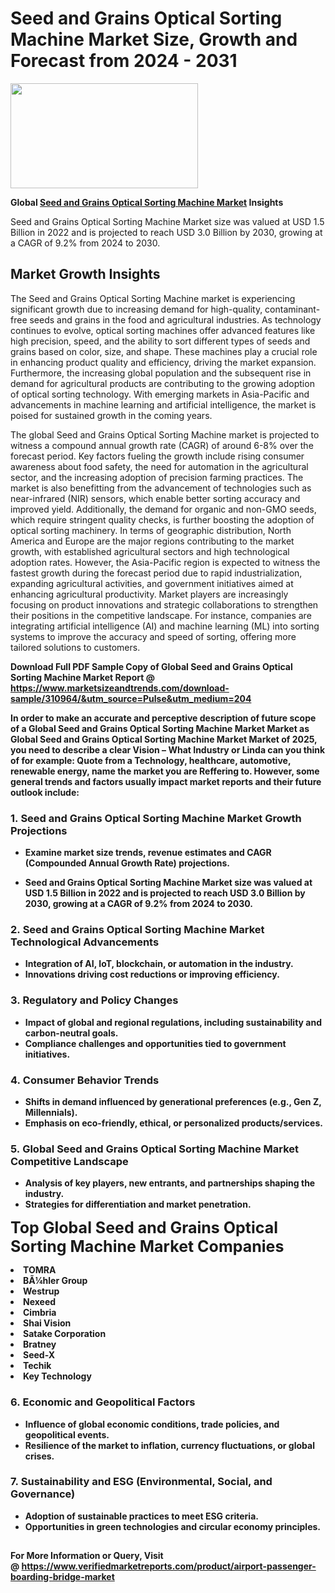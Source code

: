 <H1>Seed and Grains Optical Sorting Machine Market Size, Growth and Forecast from 2024 - 2031</H1><img class="aligncenter size-medium wp-image-584254" src="https://thirdeyenews.in/wp-content/uploads/2024/09/Global-Market-Research-300x168.jpeg" alt="" width="300" height="168" /><p><strong>Global&nbsp;<a href="https://www.marketsizeandtrends.com/download-sample/310964/&amp;utm_source=Pulse&amp;utm_medium=204">Seed and Grains Optical Sorting Machine Market</a> Insights</strong></p><p>Seed and Grains Optical Sorting Machine Market size was valued at USD 1.5 Billion in 2022 and is projected to reach USD 3.0 Billion by 2030, growing at a CAGR of 9.2% from 2024 to 2030.</p><p><h2>Market Growth Insights</h2> <p>The Seed and Grains Optical Sorting Machine market is experiencing significant growth due to increasing demand for high-quality, contaminant-free seeds and grains in the food and agricultural industries. As technology continues to evolve, optical sorting machines offer advanced features like high precision, speed, and the ability to sort different types of seeds and grains based on color, size, and shape. These machines play a crucial role in enhancing product quality and efficiency, driving the market expansion. Furthermore, the increasing global population and the subsequent rise in demand for agricultural products are contributing to the growing adoption of optical sorting technology. With emerging markets in Asia-Pacific and advancements in machine learning and artificial intelligence, the market is poised for sustained growth in the coming years.</p> <p><strong></strong></p> <p>The global Seed and Grains Optical Sorting Machine market is projected to witness a compound annual growth rate (CAGR) of around 6-8% over the forecast period. Key factors fueling the growth include rising consumer awareness about food safety, the need for automation in the agricultural sector, and the increasing adoption of precision farming practices. The market is also benefitting from the advancement of technologies such as near-infrared (NIR) sensors, which enable better sorting accuracy and improved yield. Additionally, the demand for organic and non-GMO seeds, which require stringent quality checks, is further boosting the adoption of optical sorting machinery. In terms of geographic distribution, North America and Europe are the major regions contributing to the market growth, with established agricultural sectors and high technological adoption rates. However, the Asia-Pacific region is expected to witness the fastest growth during the forecast period due to rapid industrialization, expanding agricultural activities, and government initiatives aimed at enhancing agricultural productivity. Market players are increasingly focusing on product innovations and strategic collaborations to strengthen their positions in the competitive landscape. For instance, companies are integrating artificial intelligence (AI) and machine learning (ML) into sorting systems to improve the accuracy and speed of sorting, offering more tailored solutions to customers.</p> <p><strong></p><p><span class=""><strong>Download Full PDF Sample Copy of Global Seed and Grains Optical Sorting Machine Market Report</strong> @ <a href="https://www.marketsizeandtrends.com/download-sample/310964/&amp;utm_source=Pulse&amp;utm_medium=204" target="_blank">https://www.marketsizeandtrends.com/download-sample/310964/&amp;utm_source=Pulse&amp;utm_medium=204</a></span></p><p>In order to make an accurate and perceptive description of future scope of a Global&nbsp;Seed and Grains Optical Sorting Machine Market Market as Global&nbsp;Seed and Grains Optical Sorting Machine Market Market of 2025, you need to describe a clear Vision &ndash; What Industry or Linda can you think of for example: Quote from a Technology, healthcare, automotive, renewable energy, name the market you are Reffering to. However, some general trends and factors usually impact market reports and their future outlook include:</p><h3>1.&nbsp;<strong>Seed and Grains Optical Sorting Machine Market Growth Projections</strong></h3><ul><li>Examine market size trends, revenue estimates and CAGR (Compounded Annual Growth Rate) projections.</li><li><p>Seed and Grains Optical Sorting Machine Market size was valued at USD 1.5 Billion in 2022 and is projected to reach USD 3.0 Billion by 2030, growing at a CAGR of 9.2% from 2024 to 2030.</p></li></ul><h3>2.&nbsp;<strong>Seed and Grains Optical Sorting Machine Market Technological Advancements</strong></h3><ul><li>Integration of AI, IoT, blockchain, or automation in the industry.</li><li>Innovations driving cost reductions or improving efficiency.</li></ul><h3>3.&nbsp;<strong>Regulatory and Policy Changes</strong></h3><ul><li>Impact of global and regional regulations, including sustainability and carbon-neutral goals.</li><li>Compliance challenges and opportunities tied to government initiatives.</li></ul><h3>4.&nbsp;<strong>Consumer Behavior Trends</strong></h3><ul><li>Shifts in demand influenced by generational preferences (e.g., Gen Z, Millennials).</li><li>Emphasis on eco-friendly, ethical, or personalized products/services.</li></ul><h3>5.&nbsp;<strong>Global Seed and Grains Optical Sorting Machine Market Competitive Landscape</strong></h3><ul><li>Analysis of key players, new entrants, and partnerships shaping the industry.</li><li>Strategies for differentiation and market penetration.</li></ul><p data-pm-slice="1 1 []"><span style="color: inherit; font-family: inherit; font-size: 25px;">Top Global Seed and Grains Optical Sorting Machine Market Companies</span></p><div class="" data-test-id=""><p><li>TOMRA</li><li> BÃ¼hler Group</li><li> Westrup</li><li> Nexeed</li><li> Cimbria</li><li> Shai Vision</li><li> Satake Corporation</li><li> Bratney</li><li> Seed-X</li><li> Techik</li><li> Key Technology</li></p></div><h3>6.&nbsp;<strong>Economic and Geopolitical Factors</strong></h3><ul><li>Influence of global economic conditions, trade policies, and geopolitical events.</li><li>Resilience of the market to inflation, currency fluctuations, or global crises.</li></ul><h3>7.&nbsp;<strong>Sustainability and ESG (Environmental, Social, and Governance)</strong></h3><ul><li>Adoption of sustainable practices to meet ESG criteria.</li><li>Opportunities in green technologies and circular economy principles.</li></ul><h2><strong style="font-size: 14px;">For More Information or Query, Visit @&nbsp;</strong><a style="background-color: #ffffff; font-size: 14px;" href="https://www.marketsizeandtrends.com/report/seed-and-grains-optical-sorting-machine-market/" target="_blank">https://www.verifiedmarketreports.com/product/airport-passenger-boarding-bridge-market</a></h2>
